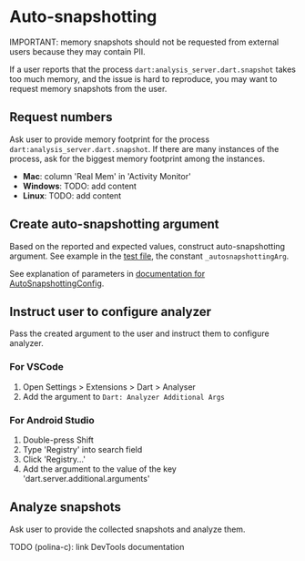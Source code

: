 # Auto-snapshotting

IMPORTANT: memory snapshots should not be requested from external users because they may contain PII.

If a user reports that the process `dart:analysis_server.dart.snapshot` takes too much memory,
and the issue is hard to reproduce, you may want to request memory snapshots from the user.

## Request numbers

Ask user to provide memory footprint for the process `dart:analysis_server.dart.snapshot`.
If there are many instances of the process, ask for the biggest memory footprint among
the instances.

- **Mac**: column 'Real Mem' in 'Activity Monitor'
- **Windows**: TODO: add content
- **Linux**: TODO: add content

## Create auto-snapshotting argument

Based on the reported and expected values, construct auto-snapshotting argument. See example in
the [test file](../../../../test/utilities/usage_tracking/usage_tracking_test.dart), the
constant `_autosnapshottingArg`.

See explanation of parameters in
[documentation for AutoSnapshottingConfig](https://github.com/dart-lang/leak_tracker/blob/main/lib/src/usage_tracking/model.dart).

## Instruct user to configure analyzer

Pass the created argument to the user and instruct them to configure
analyzer.

### For VSCode

1. Open Settings > Extensions > Dart > Analyser
2. Add the argument to `Dart: Analyzer Additional Args`

### For Android Studio

1. Double-press Shift
2. Type 'Registry' into search field
3. Click 'Registry...'
4. Add the argument to the value of the key 'dart.server.additional.arguments'

## Analyze snapshots

Ask user to provide the collected snapshots and analyze them.

TODO (polina-c): link DevTools documentation
